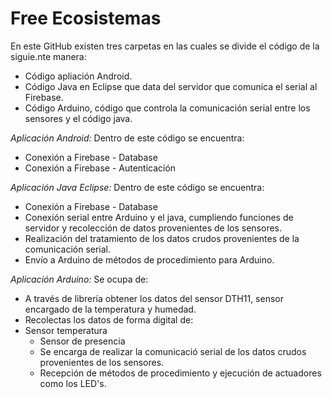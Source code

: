 # Free Ecosistemas
En este GitHub existen tres carpetas en las cuales se divide el código de la siguie.nte manera:
 - Código apliación Android.
 - Código Java en Eclipse que data del servidor que comunica el serial al Firebase.
 - Código Arduino, código que controla la comunicación serial entre los sensores y el código java.
 
*Aplicación Android:*
Dentro de este código se encuentra:
 - Conexión a Firebase - Database
 - Conexión a Firebase - Autenticación 
    
*Aplicación Java Eclipse:*
Dentro de este código se encuentra:
 - Conexión a Firebase - Database
 - Conexión serial entre Arduino y el java, cumpliendo funciones de servidor y recolección de datos provenientes de los sensores.
 - Realización del tratamiento de los datos crudos provenientes de la comunicación serial.
 - Envío a Arduino de métodos de procedimiento para Arduino.
    
*Aplicación Arduino:*
Se ocupa de:
 - A través de librería obtener los datos del sensor DTH11, sensor encargado de la temperatura y humedad.
 - Recolectas los datos de forma digital de:
 - Sensor temperatura
    - Sensor de presencia
    - Se encarga de realizar la comunicació serial de los datos crudos provenientes de los sensores.
    - Recepción de métodos de procedimiento y ejecución de actuadores como los LED's.
        
